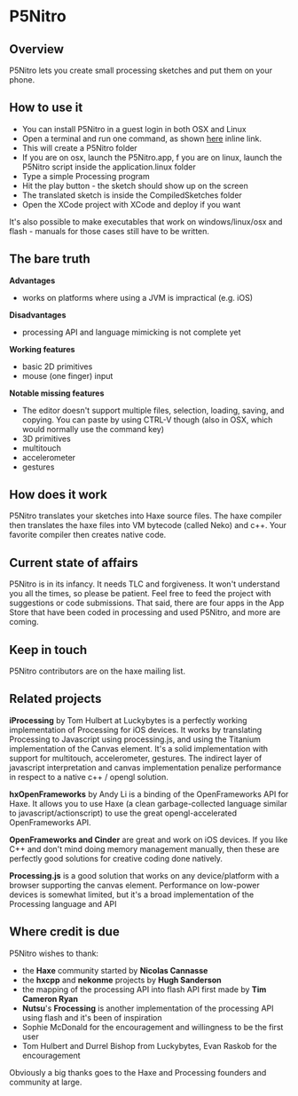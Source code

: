 P5Nitro
=======

Overview
--------

P5Nitro lets you create small processing sketches and put them on your phone.

How to use it
----------------
  - You can install P5Nitro in a guest login in both OSX and Linux
  - Open a terminal and run one command, as shown [here](https://github.com/davidedc/P5Nitro/blob/master/Docs/How%20to%20install%20P5Nitro.md) inline link.
  - This will create a P5Nitro folder
  - If you are on osx, launch the P5Nitro.app, f you are on linux, launch the P5Nitro script inside the application.linux folder
  - Type a simple Processing program
  - Hit the play button - the sketch should show up on the screen
  - The translated sketch is inside the CompiledSketches folder
  - Open the XCode project with XCode and deploy if you want

It's also possible to make executables that work on windows/linux/osx and flash - manuals for those cases still have to be written.

The bare truth
--------------
**Advantages**

  - works on platforms where using a JVM is impractical (e.g. iOS)

**Disadvantages**

  - processing API and language mimicking is not complete yet

**Working features**

  - basic 2D primitives
  - mouse (one finger) input

**Notable missing features**

  - The editor doesn't support multiple files, selection, loading, saving, and copying. You can paste by using CTRL-V though (also in OSX, which would normally use the command key)
  - 3D primitives
  - multitouch
  - accelerometer
  - gestures

How does it work
----------------
P5Nitro translates your sketches into Haxe source files. The haxe compiler then translates the haxe files into VM bytecode (called Neko) and c++. Your favorite compiler then creates native code.

Current state of affairs
------------------------
P5Nitro is in its infancy. It needs TLC and forgiveness. It won't understand you all the times, so please be patient. Feel free to feed the project with suggestions or code submissions. That said, there are four apps in the App Store that have been coded in processing and used P5Nitro, and more are coming.

Keep in touch
-------------
P5Nitro contributors are on the haxe mailing list.

Related projects
----------------

**iProcessing** by Tom Hulbert at Luckybytes is a perfectly working implementation of Processing for iOS devices. It works by translating Processing to Javascript using processing.js, and using the Titanium implementation of the Canvas element. It's a solid implementation with support for multitouch, accelerometer, gestures. The indirect layer of javascript interpretation and canvas implementation penalize performance in respect to a native c++ / opengl solution.

**hxOpenFrameworks** by Andy Li is a binding of the OpenFrameworks API for Haxe. It allows you to use Haxe (a clean garbage-collected language similar to javascript/actionscript) to use the great opengl-accelerated OpenFrameworks API.

**OpenFrameworks and Cinder** are great and work on iOS devices. If you like C++ and don't mind doing memory management manually, then these are perfectly good solutions for creative coding done natively.

**Processing.js** is a good solution that works on any device/platform with a browser supporting the canvas element. Performance on low-power devices is somewhat limited, but it's a broad implementation of the Processing language and API

Where credit is due
-------------------
P5Nitro wishes to thank:

  - the **Haxe** community started by **Nicolas Cannasse**
  - the **hxcpp** and **nekonme** projects by **Hugh Sanderson**
  - the mapping of the processing API into flash API first made by **Tim Cameron Ryan**
  - **Nutsu**'s **Frocessing** is another implementation of the processing API using flash and it's been of inspiration
  - Sophie McDonald for the encouragement and willingness to be the first user
  - Tom Hulbert and Durrel Bishop from Luckybytes, Evan Raskob for the encouragement

Obviously a big thanks goes to the Haxe and Processing founders and community at large.